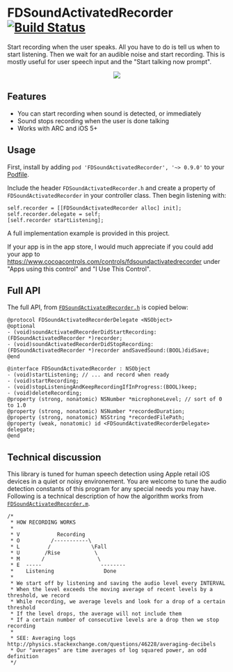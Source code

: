 FDSoundActivatedRecorder [![Build Status](https://travis-ci.org/fulldecent/FDSoundActivatedRecorder.svg?branch=master)](https://travis-ci.org/fulldecent/FDSoundActivatedRecorder)
========================

Start recording when the user speaks. All you have to do is tell us when to start listening. 
Then we wait for an audible noise and start recording. This is mostly useful for user speech
input and the "Start talking now prompt".

<p align="center">
  <img src="http://i.imgur.com/wgOcYMl.png">
</p>


Features
-------------------------

 * You can start recording when sound is detected, or immediately
 * Sound stops recording when the user is done talking
 * Works with ARC and iOS 5+


Usage
-------------------------

First, install by adding `pod 'FDSoundActivatedRecorder', '~> 0.9.0'` to your <a href="https://github.com/AFNetworking/AFNetworking/wiki/Getting-Started-with-AFNetworking">Podfile</a>.

Include the header `FDSoundActivatedRecorder.h` and create a property of `FDSoundActivatedRecorder` in your controller class. Then begin listening with:

    self.recorder = [[FDSoundActivatedRecorder alloc] init];
    self.recorder.delegate = self;
    [self.recorder startListening];

A full implementation example is provided in this project.

If your app is in the app store, I would much appreciate if you could add your app to https://www.cocoacontrols.com/controls/fdsoundactivatedrecorder under "Apps using this control" and "I Use This Control".


Full API
-------------------------

The full API, from <a href="https://github.com/fulldecent/FDSoundActivatedRecorder/blob/master/FDSoundActivatedRecorder.h">`FDSoundActivatedRecorder.h`</a> is copied below:

````
@protocol FDSoundActivatedRecorderDelegate <NSObject>
@optional
- (void)soundActivatedRecorderDidStartRecording:(FDSoundActivatedRecorder *)recorder;
- (void)soundActivatedRecorderDidStopRecording:(FDSoundActivatedRecorder *)recorder andSavedSound:(BOOL)didSave;
@end

@interface FDSoundActivatedRecorder : NSObject
- (void)startListening; // ... and record when ready
- (void)startRecording;
- (void)stopListeningAndKeepRecordingIfInProgress:(BOOL)keep;
- (void)deleteRecording;
@property (strong, nonatomic) NSNumber *microphoneLevel; // sort of 0 to 1.0
@property (strong, nonatomic) NSNumber *recordedDuration;
@property (strong, nonatomic) NSString *recordedFilePath;
@property (weak, nonatomic) id <FDSoundActivatedRecorderDelegate> delegate;
@end

````


Technical discussion
-------------------------

This library is tuned for human speech detection using Apple retail iOS devices in a quiet or noisy environement. You are welcome to tune the audio detection constants of this program for any special needs you may have. Following is a technical description of how the algorithm works from <a href="https://github.com/fulldecent/FDSoundActivatedRecorder/blob/master/FDSoundActivatedRecorder.m">`FDSoundActivatedRecorder.m`</a>.

```
/*
 * HOW RECORDING WORKS
 *
 * V            Recording
 * O          /-----------\
 * L         /             \Fall
 * U        /Rise           \
 * M       /                 \
 * E  -----                   --------
 *    Listening                Done
 *
 * We start off by listening and saving the audio level every INTERVAL
 * When the level exceeds the moving average of recent levels by a threshold, we record
 * While recording, we average levels and look for a drop of a certain threshold
 * If the level drops, the average will not include them
 * If a certain number of consecutive levels are a drop then we stop recording
 *
 * SEE: Averaging logs http://physics.stackexchange.com/questions/46228/averaging-decibels
 * Our "averages" are time averages of log squared power, an odd definition
 */
```
